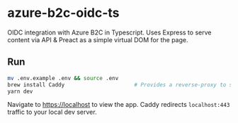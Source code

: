 # azure-b2c-oidc-ts

OIDC integration with Azure B2C in Typescript. Uses Express to serve content via API & Preact as a simple virtual DOM for the page.

## Run

```bash
mv .env.example .env && source .env
brew install Caddy                      # Provides a reverse-proxy to serve localhost over https (important for Same-Site cookies)
yarn dev
```

Navigate to [https://localhost](https://localhost) to view the app. Caddy redirects `localhost:443` traffic to your local dev server.
